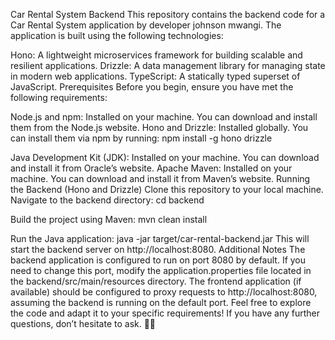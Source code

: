 Car Rental System Backend
This repository contains the backend code for a Car Rental System application by developer johnson mwangi. The application is built using the following technologies:

Hono: A lightweight microservices framework for building scalable and resilient applications.
Drizzle: A data management library for managing state in modern web applications.
TypeScript: A statically typed superset of JavaScript.
Prerequisites
Before you begin, ensure you have met the following requirements:

Node.js and npm: Installed on your machine. You can download and install them from the Node.js website.
Hono and Drizzle: Installed globally. You can install them via npm by running:
npm install -g hono drizzle

Java Development Kit (JDK): Installed on your machine. You can download and install it from Oracle’s website.
Apache Maven: Installed on your machine. You can download and install it from Maven’s website.
Running the Backend (Hono and Drizzle)
Clone this repository to your local machine.
Navigate to the backend directory:
cd backend

Build the project using Maven:
mvn clean install

Run the Java application:
java -jar target/car-rental-backend.jar
This will start the backend server on http://localhost:8080.
Additional Notes
The backend application is configured to run on port 8080 by default. If you need to change this port, modify the application.properties file located in the backend/src/main/resources directory.
The frontend application (if available) should be configured to proxy requests to http://localhost:8080, assuming the backend is running on the default port.
Feel free to explore the code and adapt it to your specific requirements! If you have any further questions, don’t hesitate to ask. 🚗🔧
